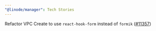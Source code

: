 ```yaml
---
"@linode/manager": Tech Stories
---
```


Refactor VPC Create to use `react-hook-form` instead of `formik` ([#11357](https://github.com/linode/manager/pull/11357))
